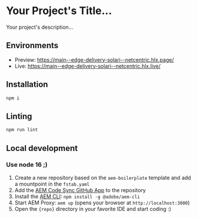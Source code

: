 # Your Project's Title...
Your project's description...


## Environments
- Preview: https://main--edge-delivery-solari--netcentric.hlx.page/
- Live: https://main--edge-delivery-solari--netcentric.hlx.live/

## Installation

```sh
npm i
```

## Linting

```sh
npm run lint
```

## Local development
### Use node 16 ;) 

1. Create a new repository based on the `aem-boilerplate` template and add a mountpoint in the `fstab.yaml`
1. Add the [AEM Code Sync GitHub App](https://github.com/apps/aem-code-sync) to the repository
1. Install the [AEM CLI](https://github.com/adobe/aem-cli): `npm install -g @adobe/aem-cli`
1. Start AEM Proxy: `aem up` (opens your browser at `http://localhost:3000`)
1. Open the `{repo}` directory in your favorite IDE and start coding :)
